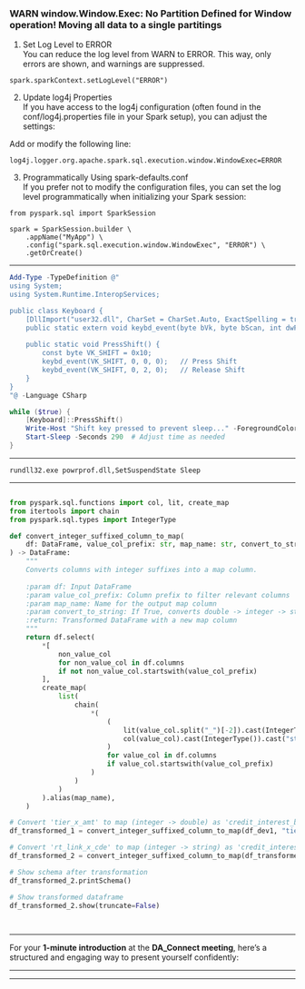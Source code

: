 
### WARN window.Window.Exec: No Partition Defined for Window operation! Moving all data to a single partitings

1. Set Log Level to ERROR<br>
You can reduce the log level from WARN to ERROR. This way, only errors are shown, and warnings are suppressed.

```
spark.sparkContext.setLogLevel("ERROR")
```

2. Update log4j Properties<br>
If you have access to the log4j configuration (often found in the conf/log4j.properties file in your Spark setup), you can adjust the settings:

Add or modify the following line:
```
log4j.logger.org.apache.spark.sql.execution.window.WindowExec=ERROR
```

3. Programmatically Using spark-defaults.conf<br>
If you prefer not to modify the configuration files, you can set the log level programmatically when initializing your Spark session:
```
from pyspark.sql import SparkSession

spark = SparkSession.builder \
    .appName("MyApp") \
    .config("spark.sql.execution.window.WindowExec", "ERROR") \
    .getOrCreate()
```

---

```powershell
Add-Type -TypeDefinition @"
using System;
using System.Runtime.InteropServices;

public class Keyboard {
    [DllImport("user32.dll", CharSet = CharSet.Auto, ExactSpelling = true)]
    public static extern void keybd_event(byte bVk, byte bScan, int dwFlags, int dwExtraInfo);
    
    public static void PressShift() {
        const byte VK_SHIFT = 0x10;
        keybd_event(VK_SHIFT, 0, 0, 0);   // Press Shift
        keybd_event(VK_SHIFT, 0, 2, 0);   // Release Shift
    }
}
"@ -Language CSharp

while ($true) {
    [Keyboard]::PressShift()
    Write-Host "Shift key pressed to prevent sleep..." -ForegroundColor Green
    Start-Sleep -Seconds 290  # Adjust time as needed
}

```
---

`rundll32.exe powrprof.dll,SetSuspendState Sleep`

---

```python

from pyspark.sql.functions import col, lit, create_map
from itertools import chain
from pyspark.sql.types import IntegerType

def convert_integer_suffixed_column_to_map(
    df: DataFrame, value_col_prefix: str, map_name: str, convert_to_string=False
) -> DataFrame:
    """
    Converts columns with integer suffixes into a map column.
    
    :param df: Input DataFrame
    :param value_col_prefix: Column prefix to filter relevant columns
    :param map_name: Name for the output map column
    :param convert_to_string: If True, converts double -> integer -> string
    :return: Transformed DataFrame with a new map column
    """
    return df.select(
        *[
            non_value_col
            for non_value_col in df.columns
            if not non_value_col.startswith(value_col_prefix)
        ],
        create_map(
            list(
                chain(
                    *(
                        (
                            lit(value_col.split("_")[-2]).cast(IntegerType()),  # Extract integer part
                            col(value_col).cast(IntegerType()).cast("string") if convert_to_string else col(value_col)  
                        )
                        for value_col in df.columns
                        if value_col.startswith(value_col_prefix)
                    )
                )
            )
        ).alias(map_name),
    )

# Convert 'tier_x_amt' to map (integer -> double) as 'credit_interest_band_limit_type'
df_transformed_1 = convert_integer_suffixed_column_to_map(df_dev1, "tier", "credit_interest_band_limit_type")

# Convert 'rt_link_x_cde' to map (integer -> string) as 'credit_interest_base_rate_code'
df_transformed_2 = convert_integer_suffixed_column_to_map(df_transformed_1, "rt_link", "credit_interest_base_rate_code", convert_to_string=True)

# Show schema after transformation
df_transformed_2.printSchema()

# Show transformed dataframe
df_transformed_2.show(truncate=False)

 


```

---



For your **1-minute introduction** at the **DA_Connect meeting**, here’s a structured and engaging way to present yourself confidently:  

---



---
